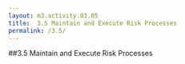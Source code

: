 ```yaml
---
layout: m3.activity.03.05
title: 	3.5 Maintain and Execute Risk Processes		
permalink: /3.5/
---
```

##3.5 Maintain and Execute Risk Processes		
